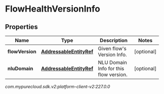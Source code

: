 # FlowHealthVersionInfo


## Properties

| Name | Type | Description | Notes |
| ------------ | ------------- | ------------- | ------------- |
| **flowVersion** | [**AddressableEntityRef**](AddressableEntityRef) | Given flow's Version Info. |  [optional] |
| **nluDomain** | [**AddressableEntityRef**](AddressableEntityRef) | NLU Domain Info for this flow version. |  [optional] |




_com.mypurecloud.sdk.v2:platform-client-v2:227.0.0_
